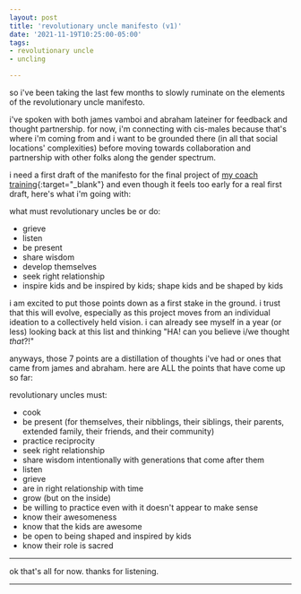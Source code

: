 ```yaml
---
layout: post
title: 'revolutionary uncle manifesto (v1)'
date: '2021-11-19T10:25:00-05:00'
tags:
- revolutionary uncle
- uncling

--- 
```


<!-- {:target="_blank"} -->

so i've been taking the last few months to slowly ruminate on the elements of the revolutionary uncle manifesto. 

i've spoken with both james vamboi and abraham lateiner for feedback and thought partnership. for now, i'm connecting with cis-males because that's where i'm coming from and i want to be grounded there (in all that social locations' complexities) before moving towards collaboration and partnership with other folks along the gender spectrum. 

i need a first draft of the manifesto for the final project of [my coach training](https://www.healingjusticeliberation.org/cohort){:target="_blank"} and even though it feels too early for a real first draft, here's what i'm going with:

what must revolutionary uncles be or do: 

* grieve
* listen
* be present
* share wisdom
* develop themselves
* seek right relationship
* inspire kids and be inspired by kids; shape kids and be shaped by kids

i am excited to put those points down as a first stake in the ground. i trust that this will evolve, especially as this project moves from an individual ideation to a collectively held vision. i can already see myself in a year (or less) looking back at this list and thinking "HA! can you believe i/we thought *that*?!"

anyways, those 7 points are a distillation of thoughts i've had or ones that came from james and abraham. here are ALL the points that have come up so far: 

revolutionary uncles must: 

* cook
* be present (for themselves, their nibblings, their siblings, their parents, extended family, their friends, and their community)
* practice reciprocity
* seek right relationship
* share wisdom intentionally with generations that come after them
* listen
* grieve
* are in right relationship with time 
* grow (but on the inside)
* be willing to practice even with it doesn't appear to make sense
* know their awesomeness
* know that the kids are awesome
* be open to being shaped and inspired by kids
* know their role is sacred

---

ok that's all for now. thanks for listening. 


---

<!-- hyperlink bank -->


<!-- &#042; = asterisk -->
<!-- &#039; = single quote '-->
